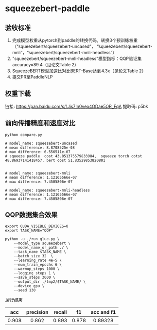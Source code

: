 # squeezebert-paddle
## 验收标准
1. 完成模型权重从pytorch到paddle的转换代码，转换3个预训练权重（“squeezebert/squeezebert-uncased”，
“squeezebert/squeezebert-mnli”，“squeezebert/squeezebert-mnli-headless”）
2. "squeezebert/squeezebert-mnli-headless"模型指标：QQP验证集accuracy=89.4（见论文Table 2）
3. SqueezeBERT模型加速比对比BERT-Base达到4.3x（见论文Table 2）
4. 提交PR至PaddleNLP

## 权重下载
链接: https://pan.baidu.com/s/1Jis7In0veo4ODae5OR_FqA 提取码: p5bk

## 前向传播精度和速度对比
```
python compare.py

# model_name: squeezebert-uncased
# mean difference: 8.8708525e-08
# max difference: 6.556511e-07
# squeeze paddle  cost 43.851375579833984,  squeeze torch cotst 48.86937141418457, bert cost 51.83529853820801


# model_name: squeezebert-mnli
# mean difference: 1.12165566e-07
# max difference: 7.4505806e-07

# model_name: squeezebert-mnli-headless
# mean difference: 1.12165566e-07
# max difference: 7.4505806e-07

```

## QQP数据集合效果 

```
export CUDA_VISIBLE_DEVICES=0
export TASK_NAME="QQP"

python -u ./run_glue.py \
    --model_type squeezebert \
    --model_name_or_path ./ \
    --task_name $TASK_NAME \
    --batch_size 32  \
    --learning_rate 4e-5 \
    --num_train_epochs 6 \
    --warmup_steps 1000 \
    --logging_steps 1 \
    --save_steps 3000 \
    --output_dir ./tmp2/$TASK_NAME/ \
    --device gpu \
    --seed 130
```
*运行结果*

| acc | precision | recall | f1 |acc and f1|
| :----:| :----:| :----: | :----:| :----:|
| 0.908 | 0.862 | 0.893 | 0.878 |0.89328|

